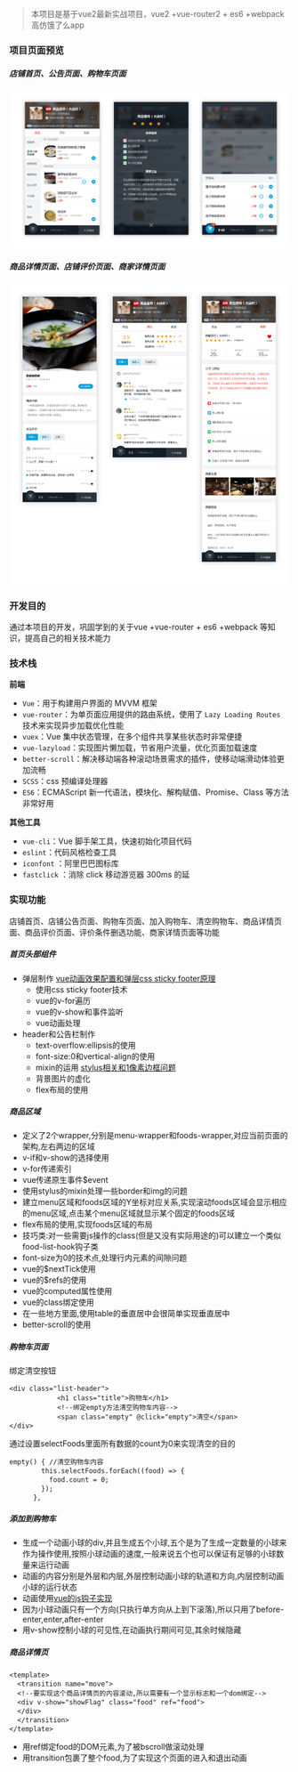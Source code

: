 >  本项目是基于vue2最新实战项目，vue2 +vue-router2 + es6 +webpack 高仿饿了么app

### 项目页面预览

##### 店铺首页、公告页面、购物车页面

![外卖01_商品页11](https://github.com/yangmiemie1/eleme/blob/master/resource/%E5%A4%96%E5%8D%9601_%E5%95%86%E5%93%81%E9%A1%B511.jpg)

##### 商品详情页面、店铺评价页面、商家详情页面

![外卖04_商品页面_商品详情111](https://github.com/yangmiemie1/eleme/blob/master/resource/%E5%A4%96%E5%8D%9604_%E5%95%86%E5%93%81%E9%A1%B5%E9%9D%A2_%E5%95%86%E5%93%81%E8%AF%A6%E6%83%85111.jpg)



### 开发目的

通过本项目的开发，巩固学到的关于vue +vue-router + es6 +webpack 等知识，提高自己的相关技术能力



### 技术栈

**前端**

- `Vue`：用于构建用户界面的 MVVM 框架
- `vue-router`：为单页面应用提供的路由系统，使用了 `Lazy Loading Routes` 技术来实现异步加载优化性能
- `vuex`：Vue 集中状态管理，在多个组件共享某些状态时非常便捷
- `vue-lazyload`：实现图片懒加载，节省用户流量，优化页面加载速度
- `better-scroll`：解决移动端各种滚动场景需求的插件，使移动端滑动体验更加流畅
- `SCSS`：css 预编译处理器
- `ES6`：ECMAScript 新一代语法，模块化、解构赋值、Promise、Class 等方法非常好用

**其他工具**

- `vue-cli`：Vue 脚手架工具，快速初始化项目代码
- `eslint`：代码风格检查工具
- `iconfont` ：阿里巴巴图标库
- `fastclick` ：消除 click 移动游览器 300ms 的延



### 实现功能

店铺首页、店铺公告页面、购物车页面、加入购物车、清空购物车、商品详情页面、商品评价页面、评价条件删选功能、商家详情页面等功能

##### 首页头部组件

- 弹层制作 [vue动画效果配置和弹层css sticky footer原理](https://segmentfault.com/a/1190000009281828)
  - 使用css sticky footer技术
  - vue的v-for遍历
  - vue的v-show和事件监听
  - vue动画处理
- header和公告栏制作
  - text-overflow:ellipsis的使用
  - font-size:0和vertical-align的使用
  - mixin的运用 [stylus相关和1像素边框问题](https://segmentfault.com/a/1190000009279775)
  - 背景图片的虚化
  - flex布局的使用

##### 商品区域

- 定义了2个wrapper,分别是menu-wrapper和foods-wrapper,对应当前页面的架构,左右两边的区域
- v-if和v-show的选择使用
- v-for传递索引
- vue传递原生事件$event
- 使用stylus的mixin处理一些border和img的问题
- 建立menu区域和foods区域的Y坐标对应关系,实现滚动foods区域会显示相应的menu区域,点击某个menu区域就显示某个固定的foods区域
- flex布局的使用,实现foods区域的布局
- 技巧类:对一些需要js操作的class(但是又没有实际用途的)可以建立一个类似food-list-hook钩子类
- font-size为0的技术点,处理行内元素的间隙问题
- vue的$nextTick使用
- vue的$refs的使用
- vue的computed属性使用
- vue的class绑定使用
- 在一些地方里面,使用table的垂直居中会很简单实现垂直居中
- better-scroll的使用

##### 购物车页面

绑定清空按钮

```
<div class="list-header">
            <h1 class="title">购物车</h1>
            <!--绑定empty方法清空购物车内容-->
            <span class="empty" @click="empty">清空</span>
</div>
```

通过设置selectFoods里面所有数据的count为0来实现清空的目的

```
empty() { //清空购物车内容
        this.selectFoods.forEach((food) => {
          food.count = 0;
        });
      },
```

##### 添加到购物车

- 生成一个动画小球的div,并且生成五个小球,五个是为了生成一定数量的小球来作为操作使用,按照小球动画的速度,一般来说五个也可以保证有足够的小球数量来运行动画
- 动画的内容分别是外层和内层,外层控制动画小球的轨道和方向,内层控制动画小球的运行状态
- 动画使用[vue的js钩子实现](http://cn.vuejs.org/v2/guide/transitions.html#JavaScript-)
- 因为小球动画只有一个方向(只执行单方向从上到下滚落),所以只用了before-enter,enter,after-enter
- 用v-show控制小球的可见性,在动画执行期间可见,其余时候隐藏

##### 商品详情页

```
<template>
  <transition name="move">
  <!--要实现这个商品详情页的内容滚动,所以需要有一个显示标志和一个dom绑定-->
  <div v-show="showFlag" class="food" ref="food">
  </div>
  </transition>
</template>
```

- 用ref绑定food的DOM元素,为了被bscroll做滚动处理
- 用transition包裹了整个food,为了实现这个页面的进入和退出动画

##### 


